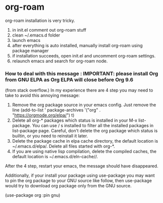 # org-roam
org-roam installation is very tricky. 
1. in init.el comment out org-roam stuff
1. clean  ~/.emacs.d folder
1. launch emacs
1. after everything is auto installed, manually install org-roam using package manager
1. if installation succeeds, open init.el and uncomment org-roam settings.
1. relaunch emacs and search for org-roam node.

### How to deal with this message : IMPORTANT: please install Org from GNU ELPA as Org ELPA will close before Org 9.6
(from stack overflow.)
In my experience there are 4 step you may need to take to avoid this annoying message:

1. Remove the org package source in your emacs config. Just remove the line (add-to-list ' package-archives '("org" . "https://orgmode.org/elpa/") t)
2. Delete all org-* packages which status is installed in your M-x list-package. You can use / s installed to filter all the installed packages in list-package page. Careful, don't delete the org package which status is builtin, or you need to reinstall it later.
3. Delete the package cache in elpa cache directory, the default location is ~/.emacs.d/elpa/. Delete all files started with org-*.
4. If you are using native lisp compilation, delete the compiled caches, the default location is ~/.emacs.d/eln-cache/<your-emacs-version>/.

After the 4 step, restart your emacs, the message should have disappeared.

Additionally, if your install your package using use-package you may want to pin the org package to your GNU source like follow, then use-package would try to download org package only from the GNU source.

(use-package org
  :pin gnu)

